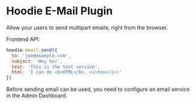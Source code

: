 Hoodie E-Mail Plugin
======================

Allow your users to send multipart emails, right from
the browser.

Frontend API:

```js
hoodie.email.send({
  to: 'joe@example.com',
  subject: 'Hey ho!',
  text: 'This is the text version',
  html: 'I can do <b>HTML</b>, <i>too</i>!'
})
```

Before sending email can be used, you need to configure
an email service in the Admin Dashboard.